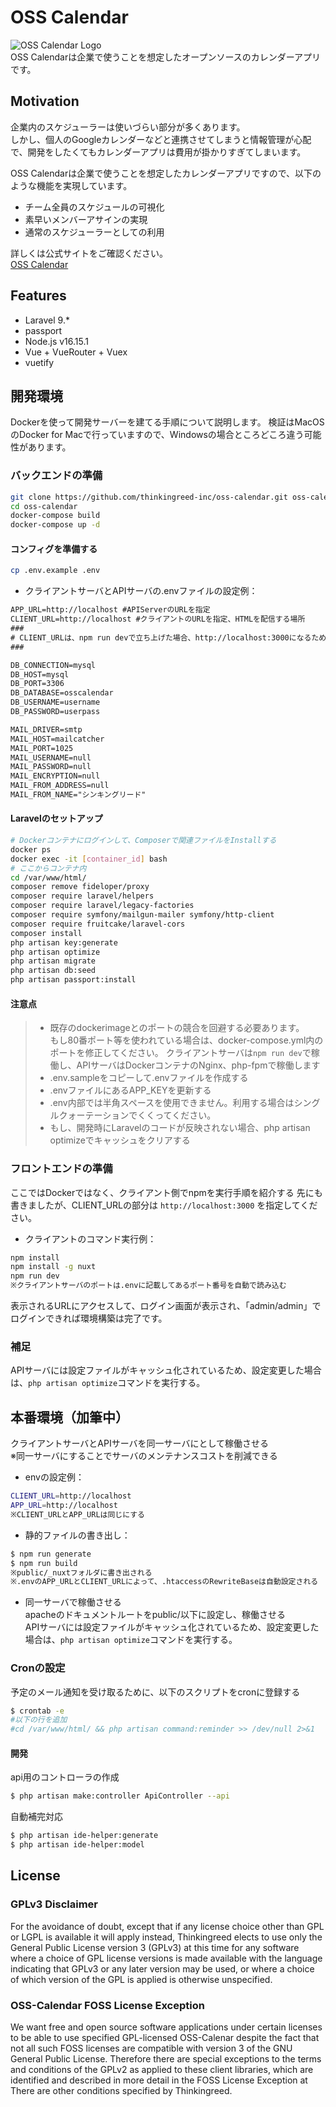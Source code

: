 # OSS Calendar
![OSS Calendar Logo](https://github.com/thinkingreed-inc/oss-calendar/blob/master/resources/nuxt/assets/img/logo.png?raw=true)  
OSS Calendarは企業で使うことを想定したオープンソースのカレンダーアプリです。

## Motivation
企業内のスケジューラーは使いづらい部分が多くあります。  
しかし、個人のGoogleカレンダーなどと連携させてしまうと情報管理が心配で、開発をしたくてもカレンダーアプリは費用が掛かりすぎてしまいます。

OSS Calendarは企業で使うことを想定したカレンダーアプリですので、以下のような機能を実現しています。
- チーム全員のスケジュールの可視化
- 素早いメンバーアサインの実現
- 通常のスケジューラーとしての利用

詳しくは公式サイトをご確認ください。  
[OSS Calendar](https://oss-calendar.com/)

## Features
- Laravel 9.*
- passport
- Node.js v16.15.1
- Vue + VueRouter + Vuex 
- vuetify

## 開発環境
Dockerを使って開発サーバーを建てる手順について説明します。
検証はMacOSのDocker for Macで行っていますので、Windowsの場合ところどころ違う可能性があります。

### バックエンドの準備
```sh
git clone https://github.com/thinkingreed-inc/oss-calendar.git oss-calendar
cd oss-calendar
docker-compose build
docker-compose up -d
```
#### コンフィグを準備する
```bash
cp .env.example .env
```
* クライアントサーバとAPIサーバの.envファイルの設定例：  

```txt
APP_URL=http://localhost #APIServerのURLを指定
CLIENT_URL=http://localhost #クライアントのURLを指定、HTMLを配信する場所
###
# CLIENT_URLは、npm run devで立ち上げた場合、http://localhost:3000になるため注意する
###

DB_CONNECTION=mysql
DB_HOST=mysql
DB_PORT=3306
DB_DATABASE=osscalendar
DB_USERNAME=username
DB_PASSWORD=userpass

MAIL_DRIVER=smtp
MAIL_HOST=mailcatcher
MAIL_PORT=1025
MAIL_USERNAME=null
MAIL_PASSWORD=null
MAIL_ENCRYPTION=null
MAIL_FROM_ADDRESS=null
MAIL_FROM_NAME="シンキングリード"
```

#### Laravelのセットアップ
```bash
# Dockerコンテナにログインして、Composerで関連ファイルをInstallする
docker ps
docker exec -it [container_id] bash
# ここからコンテナ内
cd /var/www/html/
composer remove fideloper/proxy
composer require laravel/helpers
composer require laravel/legacy-factories
composer require symfony/mailgun-mailer symfony/http-client
composer require fruitcake/laravel-cors
composer install
php artisan key:generate
php artisan optimize
php artisan migrate
php artisan db:seed
php artisan passport:install
```

#### 注意点
>* 既存のdockerimageとのポートの競合を回避する必要あります。  
>もし80番ポート等を使われている場合は、docker-compose.yml内のポートを修正してください。
>クライアントサーバは`npm run dev`で稼働し、APIサーバはDockerコンテナのNginx、php-fpmで稼働します
> * .env.sampleをコピーして.envファイルを作成する  
> * .envファイルにあるAPP_KEYを更新する
> * .env内部では半角スペースを使用できません。利用する場合はシングルクォーテーションでくくってください。
> * もし、開発時にLaravelのコードが反映されない場合、php artisan optimizeでキャッシュをクリアする

### フロントエンドの準備
ここではDockerではなく、クライアント側でnpmを実行手順を紹介する
先にも書きましたが、CLIENT_URLの部分は `http://localhost:3000` を指定してください。

* クライアントのコマンド実行例： 
```bash
npm install
npm install -g nuxt
npm run dev
※クライアントサーバのポートは.envに記載してあるポート番号を自動で読み込む
```

表示されるURLにアクセスして、ログイン画面が表示され、「admin/admin」でログインできれば環境構築は完了です。

### 補足
APIサーバには設定ファイルがキャッシュ化されているため、設定変更した場合は、`php artisan optimize`コマンドを実行する。

## 本番環境（加筆中）
クライアントサーバとAPIサーバを同一サーバにとして稼働させる  
※同一サーバにすることでサーバのメンテナンスコストを削減できる  

* envの設定例：
```bash
CLIENT_URL=http://localhost
APP_URL=http://localhost
※CLIENT_URLとAPP_URLは同じにする
```

* 静的ファイルの書き出し： 
```bash
$ npm run generate
$ npm run build
※public/_nuxtフォルダに書き出される
※.envのAPP_URLとCLIENT_URLによって、.htaccessのRewriteBaseは自動設定される
```

* 同一サーバで稼働させる  
apacheのドキュメントルートをpublic/以下に設定し、稼働させる  
APIサーバには設定ファイルがキャッシュ化されているため、設定変更した場合は、`php artisan optimize`コマンドを実行する。

### Cronの設定
予定のメール通知を受け取るために、以下のスクリプトをcronに登録する
```sh
$ crontab -e
#以下の行を追加
#cd /var/www/html/ && php artisan command:reminder >> /dev/null 2>&1
```

#### 開発

api用のコントローラの作成
```bash
$ php artisan make:controller ApiController --api
```

自動補完対応
```bash
$ php artisan ide-helper:generate
$ php artisan ide-helper:model
```

## License
### GPLv3 Disclaimer
For the avoidance of doubt, except that if any license choice
other than GPL or LGPL is available it will apply instead,
Thinkingreed elects to use only the General Public License version 3
(GPLv3) at this time for any software where a choice of GPL
license versions is made available with the language indicating
that GPLv3 or any later version may be used, or where a choice
of which version of the GPL is applied is otherwise unspecified.

### OSS-Calendar FOSS License Exception
We want free and open source software applications under certain
licenses to be able to use specified GPL-licensed OSS-Calenar
despite the fact that not all such FOSS licenses are
compatible with version 3 of the GNU General Public License.
Therefore there are special exceptions to the terms and conditions
of the GPLv2 as applied to these client libraries, which are
identified and described in more detail in the FOSS License
Exception at
There are other conditions specified by Thinkingreed.
